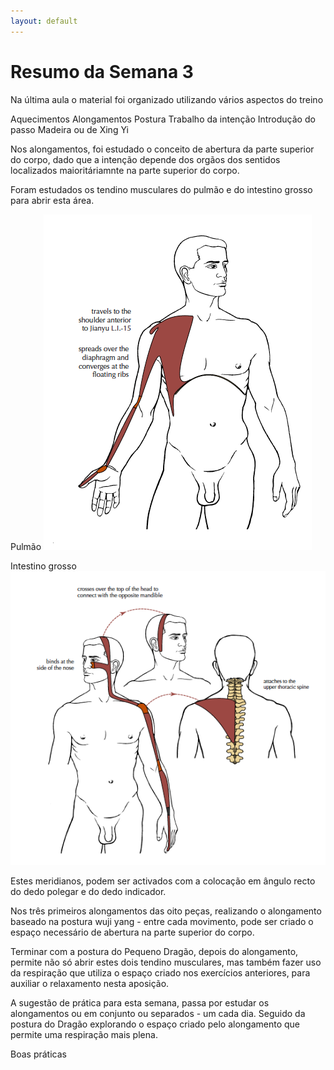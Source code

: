 ```yaml
---
layout: default
---
```

# Resumo da Semana 3

Na última aula o material foi organizado utilizando vários aspectos do treino

Aquecimentos 
Alongamentos 
Postura
Trabalho da intenção 
Introdução do passo Madeira ou de Xing Yi

Nos alongamentos, foi estudado o conceito de abertura da parte superior do corpo, dado que a intenção depende dos orgãos dos sentidos localizados maioritáriamnte na parte superior do corpo. 

Foram estudados os tendino musculares do pulmão e do intestino grosso para abrir esta área.

Pulmão
![TM-P](TM-P.tiff)

Intestino grosso 
![TM-IG](TM-IG.tiff)

Estes meridianos, podem ser activados com a colocação em ângulo recto do dedo polegar e do dedo indicador. 

Nos três primeiros alongamentos das oito peças, realizando o alongamento baseado na postura wuji yang - entre cada movimento, pode ser criado o espaço necessário de abertura na parte superior do corpo.

Terminar com a postura do Pequeno Dragão, depois do alongamento, permite não só abrir estes dois tendino musculares, mas também fazer uso da respiração que utiliza o espaço criado nos exercícios anteriores, para auxiliar o relaxamento nesta aposição. 

A sugestão de prática para esta semana, passa por estudar os alongamentos ou em conjunto ou separados - um cada dia. Seguido da postura do Dragão explorando o espaço criado pelo alongamento que permite uma respiração mais plena.

Boas práticas
